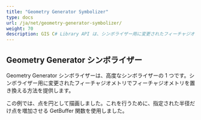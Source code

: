 ```yaml
---
title: "Geometry Generator Symbolizer"
type: docs
url: /ja/net/geometry-generator-symbolizer/
weight: 70
description: GIS C# Library API は、シンボライザー用に変更されたフィーチャジオメトリでフィーチャジオメトリを置き換える方法を提供する Geometry Generator Symbolizer をサポートします。
---
```


## **Geometry Generator シンボライザー**
Geometry Generator シンボライザーは、高度なシンボライザーの 1 つです。シンボライザー用に変更されたフィーチャジオメトリでフィーチャジオメトリを置き換える方法を提供します。

この例では、点を円として描画しました。これを行うために、指定された半径だけ点を増加させる GetBuffer 関数を使用しました。
